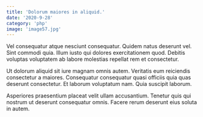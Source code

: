 ```yaml
---
title: 'Dolorum maiores in aliquid.'
date: '2020-9-28'
category: 'php'
image: 'image57.jpg'
---
```


Vel consequatur atque nesciunt consequatur. Quidem natus deserunt vel. Sint commodi quia. Illum iusto qui dolores exercitationem quod. Debitis voluptas voluptatem ab labore molestias repellat rem et consectetur.
 Ut dolorum aliquid sit iure magnam omnis autem. Veritatis eum reiciendis consectetur a maiores. Consequatur consequatur quasi officiis quia quas deserunt consectetur. Et laborum voluptatum nam. Quia suscipit laborum.
 Asperiores praesentium placeat velit ullam accusantium. Tenetur quis qui nostrum ut deserunt consequatur omnis. Facere rerum deserunt eius soluta in autem.
